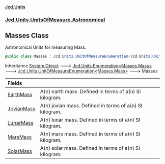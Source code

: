 #### [Jcd.Units](index.md 'index')
### [Jcd.Units.UnitsOfMeasure.Astronomical](Jcd.Units.UnitsOfMeasure.Astronomical.md 'Jcd.Units.UnitsOfMeasure.Astronomical')

## Masses Class

Astronomical Units for measuring Mass.

```csharp
public class Masses : Jcd.Units.UnitOfMeasureEnumeration<Jcd.Units.UnitsOfMeasure.Astronomical.Masses, Jcd.Units.UnitTypes.Mass>
```

Inheritance [System.Object](https://docs.microsoft.com/en-us/dotnet/api/System.Object 'System.Object') &#129106; [Jcd.Units.Enumeration&lt;](Enumeration_TEnumeration,T_.md 'Jcd.Units.Enumeration<TEnumeration,T>')[Masses](Masses.md 'Jcd.Units.UnitsOfMeasure.Astronomical.Masses')[,](Enumeration_TEnumeration,T_.md 'Jcd.Units.Enumeration<TEnumeration,T>')[Mass](Mass.md 'Jcd.Units.UnitTypes.Mass')[&gt;](Enumeration_TEnumeration,T_.md 'Jcd.Units.Enumeration<TEnumeration,T>') &#129106; [Jcd.Units.UnitOfMeasureEnumeration&lt;](UnitOfMeasureEnumeration_TEnumeration,T_.md 'Jcd.Units.UnitOfMeasureEnumeration<TEnumeration,T>')[Masses](Masses.md 'Jcd.Units.UnitsOfMeasure.Astronomical.Masses')[,](UnitOfMeasureEnumeration_TEnumeration,T_.md 'Jcd.Units.UnitOfMeasureEnumeration<TEnumeration,T>')[Mass](Mass.md 'Jcd.Units.UnitTypes.Mass')[&gt;](UnitOfMeasureEnumeration_TEnumeration,T_.md 'Jcd.Units.UnitOfMeasureEnumeration<TEnumeration,T>') &#129106; Masses

| Fields | |
| :--- | :--- |
| [EarthMass](Masses.EarthMass.md 'Jcd.Units.UnitsOfMeasure.Astronomical.Masses.EarthMass') | A(n) earth mass. Defined in terms of a(n) SI kilogram. |
| [JovianMass](Masses.JovianMass.md 'Jcd.Units.UnitsOfMeasure.Astronomical.Masses.JovianMass') | A(n) jovian mass. Defined in terms of a(n) SI kilogram. |
| [LunarMass](Masses.LunarMass.md 'Jcd.Units.UnitsOfMeasure.Astronomical.Masses.LunarMass') | A(n) lunar mass. Defined in terms of a(n) SI kilogram. |
| [MarsMass](Masses.MarsMass.md 'Jcd.Units.UnitsOfMeasure.Astronomical.Masses.MarsMass') | A(n) mars mass. Defined in terms of a(n) SI kilogram. |
| [SolarMass](Masses.SolarMass.md 'Jcd.Units.UnitsOfMeasure.Astronomical.Masses.SolarMass') | A(n) solar mass. Defined in terms of a(n) SI kilogram. |
